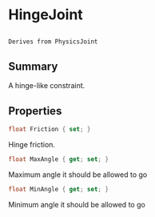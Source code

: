 # HingeJoint

## 
```c#
Derives from PhysicsJoint
```

## Summary

A hinge-like constraint.
## Properties

```c#
float Friction { set; } 
```
Hinge friction.
```c#
float MaxAngle { get; set; } 
```
Maximum angle it should be allowed to go
```c#
float MinAngle { get; set; } 
```
Minimum angle it should be allowed to go
